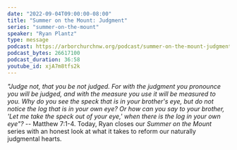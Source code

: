 ```yaml
---
date: "2022-09-04T09:00:00-08:00"
title: "Summer on the Mount: Judgment"
series: "summer-on-the-mount"
speaker: "Ryan Plantz"
type: message
podcast: https://arborchurchnw.org/podcast/summer-on-the-mount-judgment.mp3
podcast_bytes: 26617100
podcast_duration: 36:58
youtube_id: xjA7m8tfs2k
---
```


*"Judge not, that you be not judged. For with the judgment you pronounce you will be judged, and with the measure you use it will be measured to you. Why do you see the speck that is in your brother's eye, but do not notice the log that is in your own eye? Or how can you say to your brother, 'Let me take the speck out of your eye,' when there is the log in your own eye"?* -- Matthew 7:1-4. Today, Ryan closes our *Summer on the Mount* series with an honest look at what it takes to reform our naturally judgmental hearts.
